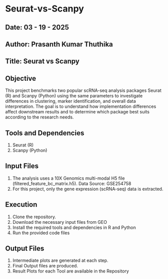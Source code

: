 # Seurat-vs-Scanpy

## Date: 03 - 19 - 2025

## Author: Prasanth Kumar Thuthika

## Title: Seurat vs Scanpy

## Objective
This project benchmarks two popular scRNA-seq analysis packages Seurat (R) and Scanpy (Python) using the same parameters to investigate differences in clustering, marker identification, and overall data interpretation. The goal is to understand how implementation differences affect downstream results and to determine which package best suits according to the research needs.

## Tools and Dependencies
1. Seurat (R)
2. Scanpy (Python)

## Input Files
1. The analysis uses a 10X Genomics multi-modal H5 file (filtered_feature_bc_matrix.h5). Data Source: GSE254758
2. For this project, only the gene expression (scRNA-seq) data is extracted.

## Execution
1. Clone the repository.
2. Download the necessary input files from GEO
3. Install the required tools and dependencies in R and Python
4. Run the provided code files

## Output Files
1. Intermediate plots are generated at each step.
2. Final Output files are produced.
3. Result Plots for each Tool are available in the Repository

